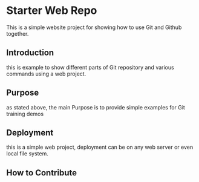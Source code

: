 # Starter Web Repo

This is a simple website project for showing how to use Git and Github together.

## Introduction

this is example to show different parts of Git repository and various commands using a web project.

## Purpose

as stated above, the main Purpose is to provide simple examples for Git training demos

## Deployment

this is a simple web project, deployment can be on any web server or even local file system.

## How to Contribute
